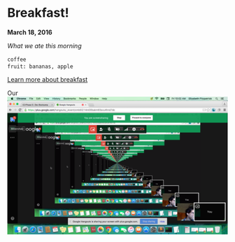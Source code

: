 # Breakfast!

**March 18, 2016**

*What we ate this morning*
```
coffee
fruit: bananas, apple
```

[Learn more about breakfast](https://en.wikipedia.org/wiki/Breakfast)

Our ![screenshot](ssgps11.png)
